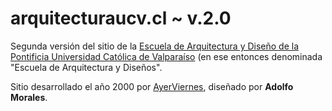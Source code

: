 # arquitecturaucv.cl ~ v.2.0

Segunda versión del sitio de la [Escuela de Arquitectura y Diseño de la Pontificia Universidad Católica de Valparaíso](http://www.ead.cl) (en ese entonces denominada "Escuela de Arquitectura y Diseños". 

Sitio desarrollado el año 2000 por [AyerViernes](http://ayerviernes.com), diseñado por **Adolfo Morales**.
 
